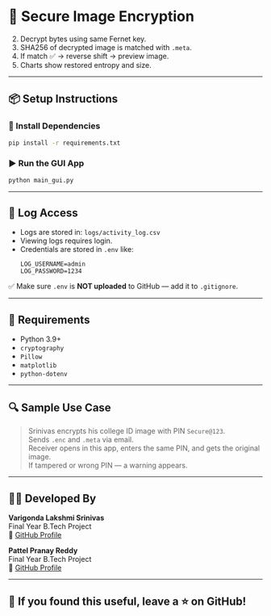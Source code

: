 # 🔐 Secure Image Encryption
2. Decrypt bytes using same Fernet key.
3. SHA256 of decrypted image is matched with `.meta`.
4. If match ✅ → reverse shift → preview image.
5. Charts show restored entropy and size.

---

## 📦 Setup Instructions

### 🧪 Install Dependencies

```bash
pip install -r requirements.txt
```

### ▶️ Run the GUI App

```bash
python main_gui.py
```

---

## 🔐 Log Access

- Logs are stored in: `logs/activity_log.csv`
- Viewing logs requires login.
- Credentials are stored in `.env` like:
  ```
  LOG_USERNAME=admin
  LOG_PASSWORD=1234
  ```

✅ Make sure `.env` is **NOT uploaded** to GitHub — add it to `.gitignore`.

---

## 📄 Requirements

- Python 3.9+
- `cryptography`
- `Pillow`
- `matplotlib`
- `python-dotenv`

---

## 🔍 Sample Use Case

> Srinivas encrypts his college ID image with PIN `Secure@123`.  
> Sends `.enc` and `.meta` via email.  
> Receiver opens in this app, enters the same PIN, and gets the original image.  
> If tampered or wrong PIN — a warning appears.

---

## 👨‍💻 Developed By

**Varigonda Lakshmi Srinivas**  
Final Year B.Tech Project  
🔗 [GitHub Profile](https://github.com/Srinivas-18)

**Pattel Pranay Reddy**  
Final Year B.Tech Project  
🔗 [GitHub Profile](https://github.com/pranay-04)

---

## 🌟 If you found this useful, leave a ⭐ on GitHub!
